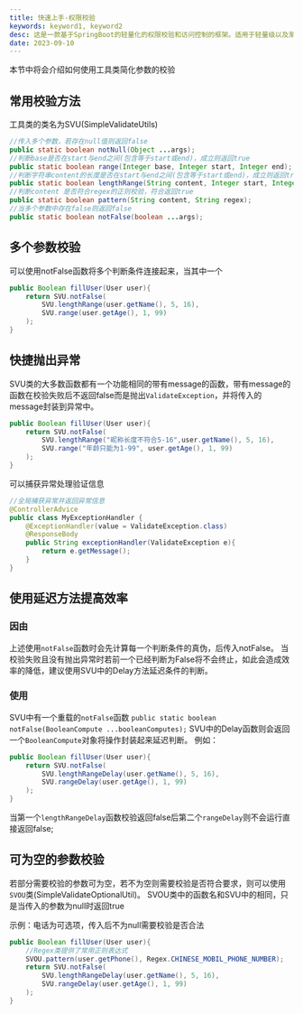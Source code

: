 ```yaml
---
title: 快速上手-权限校验
keywords: keyword1, keyword2
desc: 这是一款基于SpringBoot的轻量化的权限校验和访问控制的框架。适用于轻量级以及渐进式的项目。
date: 2023-09-10
---
```

本节中将会介绍如何使用工具类简化参数的校验

## 常用校验方法
工具类的类名为SVU(SimpleValidateUtils)
```java
//传入多个参数，若存在null值则返回false
public static boolean notNull(Object ...args);
//判断base是否在start与end之间(包含等于start或end)，成立则返回true
public static boolean range(Integer base, Integer start, Integer end);
//判断字符串content的长度是否在start与end之间(包含等于start或end)，成立则返回true
public static boolean lengthRange(String content, Integer start, Integer end);
//判断content 是否符合regex的正则校验，符合返回true
public static boolean pattern(String content, String regex);
//当多个参数中存在false则返回false
public static boolean notFalse(boolean ...args);
```
## 多个参数校验
可以使用notFalse函数将多个判断条件连接起来，当其中一个
```java
public Boolean fillUser(User user){
    return SVU.notFalse(
        SVU.lengthRange(user.getName(), 5, 16),
        SVU.range(user.getAge(), 1, 99)
    );
}
```
## 快捷抛出异常
SVU类的大多数函数都有一个功能相同的带有message的函数，带有message的函数在校验失败后不返回false而是抛出`ValidateException`，并将传入的message封装到异常中。
```java
public Boolean fillUser(User user){
    return SVU.notFalse(
        SVU.lengthRange("昵称长度不符合5-16",user.getName(), 5, 16),
        SVU.range("年龄只能为1-99", user.getAge(), 1, 99)
    );
}
```
可以捕获异常处理验证信息
```java
//全局捕获异常并返回异常信息
@ControllerAdvice
public class MyExceptionHandler {
    @ExceptionHandler(value = ValidateException.class)
    @ResponseBody
    public String exceptionHandler(ValidateException e){
        return e.getMessage();
    }
}
```
## 使用延迟方法提高效率
### 因由
上述使用`notFalse`函数时会先计算每一个判断条件的真伪，后传入notFalse。
当校验失败且没有抛出异常时若前一个已经判断为False将不会终止，如此会造成效率的降低，建议使用SVU中的Delay方法延迟条件的判断。
### 使用
SVU中有一个重载的`notFalse`函数
`public static boolean notFalse(BooleanCompute ...booleanComputes);`
SVU中的Delay函数则会返回一个`BooleanCompute`对象将操作封装起来延迟判断。
例如：
```java
public Boolean fillUser(User user){
    return SVU.notFalse(
        SVU.lengthRangeDelay(user.getName(), 5, 16),
        SVU.rangeDelay(user.getAge(), 1, 99)
    );
}
```
当第一个`lengthRangeDelay`函数校验返回false后第二个`rangeDelay`则不会运行直接返回false;
## 可为空的参数校验

若部分需要校验的参数可为空，若不为空则需要校验是否符合要求，则可以使用`SVOU`类(SimpleValidateOptionalUtil)。
SVOU类中的函数名和SVU中的相同，只是当传入的参数为null时返回true

示例：电话为可选项，传入后不为null需要校验是否合法
```java
public Boolean fillUser(User user){
    //Regex类提供了常用正则表达式
    SVOU.pattern(user.getPhone(), Regex.CHINESE_MOBIL_PHONE_NUMBER);
    return SVU.notFalse(
        SVU.lengthRangeDelay(user.getName(), 5, 16),
        SVU.rangeDelay(user.getAge(), 1, 99)
    );
}
```